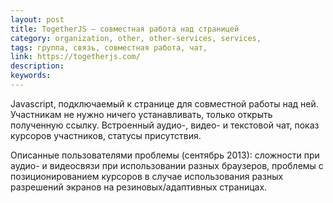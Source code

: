 ```yaml
---
layout: post
title: TogetherJS — совместная работа над страницей
category: organization, other, other-services, services, 
tags: группа, связь, совместная работа, чат, 
link: https://togetherjs.com/
description: 
keywords: 
---
```


<p>Javascript, подключаемый к странице для совместной работы над ней. Участникам не нужно ничего устанавливать, только открыть полученную ссылку. Встроенный аудио-, видео- и текстовой чат, показ курсоров участников, статусы присутствия.</p>
<p>Описанные пользователями проблемы (сентябрь 2013): сложности при аудио- и видеосвязи при использовании разных браузеров, проблемы с позиционированием курсоров в случае использования разных разрешений экранов на резиновых/адаптивных страницах.</p>
